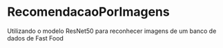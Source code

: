 # RecomendacaoPorImagens
Utilizando o modelo ResNet50 para reconhecer imagens de um banco de dados de Fast Food
